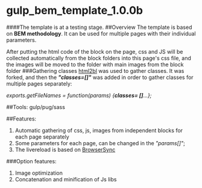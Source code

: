 # gulp_bem_template_1.0.0b
####The template is at a testing stage.
##Overview
The template is based on **BEM methodology**. It can be used for multiple pages with their individual parameters.

After putting the html code of the block on the page, css and JS will be collected automatically from the block folders into this page's css file, and the images will be moved to the folder with  main images from the block folder
###Gathering classes
<a href="https://github.com/dab/html2bl">html2bl</a> was used to gather classes.
It was forked, and then the **_"classes=[]"_** was added in order to gather classes for multiple pages separately:

_exports.getFileNames = function(params) {**classes= []**...};_

##Tools: 
gulp/pug/sass

##Features:

1. Automatic gathering of css, js, images from independent blocks for each page separately
2. Some parameters for each page, can be changed in the _"params[]"_;
3. The livereload is based on <a href="https://github.com/BrowserSync/browser-sync">BrowserSync</a>

###Option features:

1. Image optimization
2. Сoncatenation and minification of Js libs

